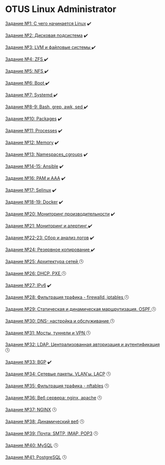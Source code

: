 # OTUS Linux Administrator

[Задание №1: С чего начинается Linux](01_start_linux) :heavy_check_mark:

[Задание №2: Дисковая подсистема](02_disk_subsystem) :heavy_check_mark:

[Задание №3: LVM и файловые системы ](03_filesystem_lvm) :heavy_check_mark:

[Задание №4: ZFS ](04_zfs) :heavy_check_mark:

[Задание №5: NFS ](05_nfs_fuse) :heavy_check_mark:

[Задание №6: Boot ](06_boot) :heavy_check_mark:

[Задание №7: Systemd ](07_systemd) :heavy_check_mark:

[Задание №8-9: Bash, grep, awk, sed ](08_09_bash) :heavy_check_mark:

[Задание №10: Packages](10_packages) :heavy_check_mark:

[Задание №11: Processes](11_processes) :heavy_check_mark:

[Задание №12: Memory](12_memory) :heavy_check_mark:

[Задание №13: Namespaces_cgroups](13_namespaces_cgroups) :heavy_check_mark:

[Задание №14-15: Ansible](14_ansible) :heavy_check_mark:

[Задание №16: PAM и AAA](16_pam_aaa) :heavy_check_mark:

[Задание №17: Selinux](17_selinux) :heavy_check_mark:

[Задание №18-19: Docker](18_19_docker) :heavy_check_mark:

[Задание №20: Мониторинг производительности](20_monitor) :heavy_check_mark:

[Задание №21: Мониторинг и алертинг ](21_alert) :heavy_check_mark:

[Задание №22-23: Сбор и анализ логов](22_23_logs) :heavy_check_mark:

[Задание №24: Резервное копирование ](24_backup) :heavy_check_mark:

[Задание №25: Архитектура сетей ](25_network) :clock4:

[Задание №26: DHCP, PXE ](26_dhcp_pxe) :clock4:

[Задание №27: IPv6](27_ipv6) :heavy_check_mark:

[Задание №28: Фильтрация трафика - firewalld, iptables ](28_firewalld_iptables) :clock4:

[Задание №29: Статическая и динамическая маршрутизация, OSPF ](29_ospf) :clock4:

[Задание №30: DNS- настройка и обслуживание ](30_dns) :clock4:

[Задание №31: Мосты, туннели и VPN ](31_vpn) :clock4:

[Задание №32: LDAP. Централизованная авторизация и аутентификация ](32_ldap) :clock4:

[Задание №33: BGP](33_bgp) :heavy_check_mark:

[Задание №34: Сетевые пакеты. VLAN'ы. LACP](34_vlan_lacp) :clock4:

[Задание №35: Фильтрация трафика - nftables](35_nftables) :clock4:

[Задание №36: Веб сервера: nginx, apache](36_web_servers) :clock4:

[Задание №37: NGINX](37_nginx) :clock4:

[Задание №38: Динамический веб](38_dynamic_web) :clock4:

[Задание №39: Почта: SMTP, IMAP, POP3](39_post) :clock4:

[Задание №40: MySQL](40_mysql) :clock4:

[Задание №41: PostgreSQL](41_postgresql) :clock4:
